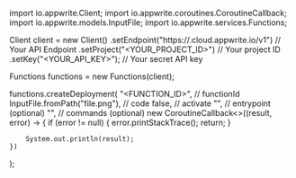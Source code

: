 import io.appwrite.Client;
import io.appwrite.coroutines.CoroutineCallback;
import io.appwrite.models.InputFile;
import io.appwrite.services.Functions;

Client client = new Client()
    .setEndpoint("https://<REGION>.cloud.appwrite.io/v1") // Your API Endpoint
    .setProject("<YOUR_PROJECT_ID>") // Your project ID
    .setKey("<YOUR_API_KEY>"); // Your secret API key

Functions functions = new Functions(client);

functions.createDeployment(
    "<FUNCTION_ID>", // functionId
    InputFile.fromPath("file.png"), // code
    false, // activate
    "<ENTRYPOINT>", // entrypoint (optional)
    "<COMMANDS>", // commands (optional)
    new CoroutineCallback<>((result, error) -> {
        if (error != null) {
            error.printStackTrace();
            return;
        }

        System.out.println(result);
    })
);

